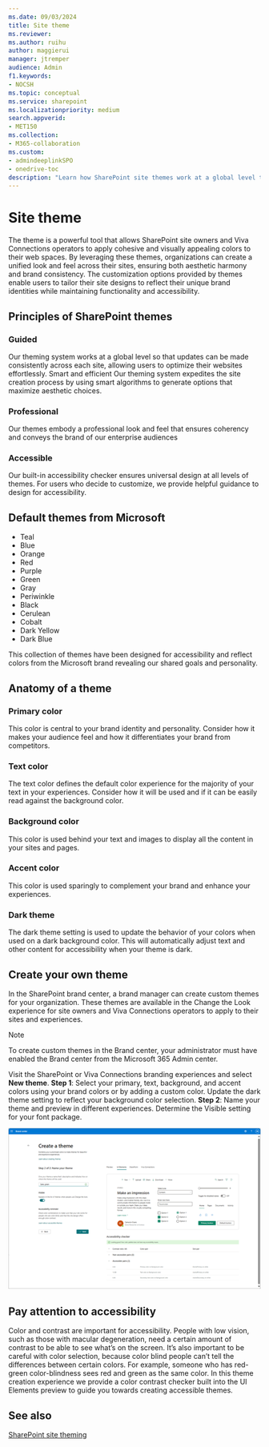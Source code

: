 ```yaml
---
ms.date: 09/03/2024
title: Site theme  
ms.reviewer:
ms.author: ruihu
author: maggierui
manager: jtremper
audience: Admin
f1.keywords:
- NOCSH
ms.topic: conceptual
ms.service: sharepoint
ms.localizationpriority: medium
search.appverid:
- MET150
ms.collection:
- M365-collaboration
ms.custom:
- admindeeplinkSPO
- onedrive-toc
description: "Learn how SharePoint site themes work at a global level to optimize websites effortlessly, expedite site creation with smart algorithms, and ensure accessibility and professional look and feel."
---
```

# Site theme
The theme is a powerful tool that allows SharePoint site owners and Viva Connections operators to apply cohesive and visually appealing colors to their web spaces. By leveraging these themes, organizations can create a unified look and feel across their sites, ensuring both aesthetic harmony and brand consistency. The customization options provided by themes enable users to tailor their site designs to reflect their unique brand identities while maintaining functionality and accessibility.

## Principles of SharePoint themes

### Guided

Our theming system works at a global level so that updates can be made consistently across each site, allowing users to optimize their websites effortlessly. 
Smart and efficient
Our theming system expedites the site creation process by using smart algorithms to generate options that maximize aesthetic choices.

### Professional

Our themes embody a professional look and feel that ensures coherency and conveys the brand of our enterprise audiences

### Accessible

Our built-in accessibility checker ensures universal design at all levels of themes. For users who decide to customize, we provide helpful guidance to design for accessibility. 

## Default themes from Microsoft

* Teal
* Blue
* Orange
* Red
* Purple
* Green
* Gray
* Periwinkle
* Black
* Cerulean
* Cobalt
* Dark Yellow
* Dark Blue

This collection of themes have been designed for accessibility and reflect colors from the Microsoft brand revealing our shared goals and personality. 

## Anatomy of a theme

### Primary color

This color is central to your brand identity and personality. Consider how it makes your audience feel and how it differentiates your brand from competitors. 

### Text color

The text color defines the default color experience for the majority of your text in your experiences. Consider how it will be used and if it can be easily read against the background color. 

### Background color

This color is used behind your text and images to display all the content in your sites and pages. 

### Accent color

This color is used sparingly to complement your brand and enhance your experiences. 

### Dark theme

The dark theme setting is used to update the behavior of your colors when used on a dark background color. This will automatically adjust text and other content for accessibility when your theme is dark. 

## Create your own theme

In the SharePoint brand center, a brand manager can create custom themes for your organization. These themes are available in the Change the Look experience for site owners and Viva Connections operators to apply to their sites and experiences.

> [!NOTE] 
> To create custom themes in the Brand center, your administrator must have enabled the Brand center from the Microsoft 365 Admin center.

Visit the SharePoint or Viva Connections branding experiences and select **New theme**.
**Step 1**: Select your primary, text, background, and accent colors using your brand colors or by adding a custom color.  Update the dark theme setting to reflect your background color selection. 
**Step 2**: Name your theme and preview in different experiences. Determine the Visible setting for your font package.

![Screenshot of creating a new theme](media/brand-center-new-theme.png)
 
## Pay attention to accessibility
Color and contrast are important for accessibility. People with low vision, such as those with macular degeneration, need a certain amount of contrast to be able to see what’s on the screen. It’s also important to be careful with color selection, because color blind people can’t tell the differences between certain colors. For example, someone who has red-green color-blindness sees red and green as the same color.
In this theme creation experience we provide a color contrast checker built into the UI Elements preview to guide you towards creating accessible themes. 

## See also
[SharePoint site theming](/sharepoint/dev/declarative-customization/site-theming/sharepoint-site-theming-overview)
